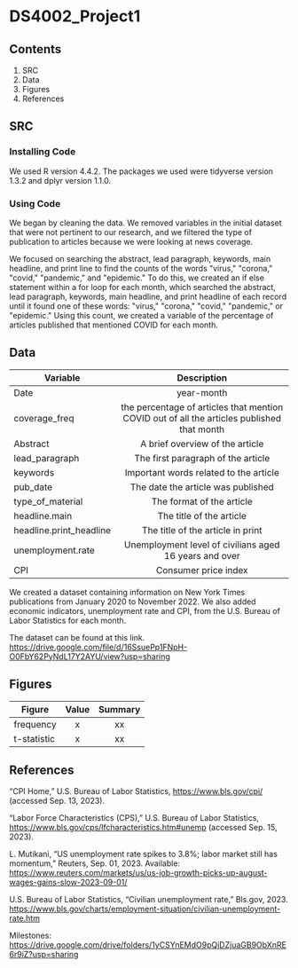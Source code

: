 # DS4002_Project1

## Contents
1. SRC
2. Data
3. Figures
4. References
   
## SRC
### Installing Code 

We used R version 4.4.2. The packages we used were tidyverse version 1.3.2 and dplyr version 1.1.0.

### Using Code
   We began by cleaning the data. We removed variables in the initial dataset that were not pertinent to our research, and we filtered the type of publication to articles because we were looking at news coverage. 
   
   We focused on searching the abstract, lead paragraph, keywords, main headline, and print line to find the counts of the words "virus," "corona," "covid," "pandemic," and "epidemic." To do this, we created an if else statement within a for loop for each month, which searched the abstract, lead paragraph, keywords, main headline, and print headline of each record until it found one of these words: "virus," "corona," "covid," "pandemic," or "epidemic." Using this count, we created a variable of the percentage of articles published that mentioned COVID for each month. 

   
   
## Data
| Variable     | Description | 
|--------------|:-----:|
| Date | year-month |   
| coverage_freq | the percentage of articles that mention COVID out of all the articles published that month
| Abstract | A brief overview of the article |  
| lead_paragraph | The first paragraph of the article |
| keywords | Important words related to the article |
| pub_date | The date the article was published |
| type_of_material | The format of the article |
| headline.main | The title of the article |
| headline.print_headline | The title of the article in print |
| unemployment.rate | Unemployment level of civilians aged 16 years and over |
| CPI | Consumer price index |

We created a dataset containing information on New York Times publications from January 2020 to November 2022. We also added economic indicators, unemployment rate and CPI, from the U.S. Bureau of Labor Statistics for each month. 

The dataset can be found at this link. 
https://drive.google.com/file/d/16SsuePp1FNpH-O0FbY62PyNdL17Y2AYU/view?usp=sharing

## Figures
| Figure     | Value | Summary |
|--------------|:-----:|:-----:|
| frequency | x | xx |
| t-statistic | x | xx |

## References

“CPI Home,” U.S. Bureau of Labor Statistics, https://www.bls.gov/cpi/ (accessed Sep. 13, 2023). 

“Labor Force Characteristics (CPS),” U.S. Bureau of Labor Statistics, https://www.bls.gov/cps/lfcharacteristics.htm#unemp (accessed Sep. 15, 2023). 

‌L. Mutikani, “US unemployment rate spikes to 3.8%; labor market still has momentum,” Reuters, Sep. 01, 2023. Available: https://www.reuters.com/markets/us/us-job-growth-picks-up-august-wages-gains-slow-2023-09-01/	

U.S. Bureau of Labor Statistics, “Civilian unemployment rate,” Bls.gov, 2023. https://www.bls.gov/charts/employment-situation/civilian-unemployment-rate.htm

Milestones: https://drive.google.com/drive/folders/1yCSYnEMdO9pQjDZjuaGB9ObXnRE6r9iZ?usp=sharing
